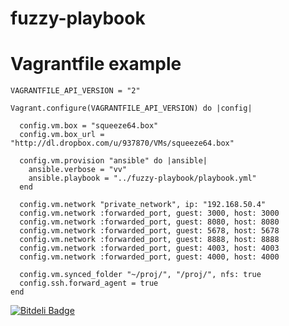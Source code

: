 fuzzy-playbook
==============

Vagrantfile example
==============

    VAGRANTFILE_API_VERSION = "2"
    
    Vagrant.configure(VAGRANTFILE_API_VERSION) do |config|
    
      config.vm.box = "squeeze64.box"
      config.vm.box_url = "http://dl.dropbox.com/u/937870/VMs/squeeze64.box"
    
      config.vm.provision "ansible" do |ansible|
        ansible.verbose = "vv"
        ansible.playbook = "../fuzzy-playbook/playbook.yml"
      end
    
      config.vm.network "private_network", ip: "192.168.50.4"
      config.vm.network :forwarded_port, guest: 3000, host: 3000
      config.vm.network :forwarded_port, guest: 8080, host: 8080
      config.vm.network :forwarded_port, guest: 5678, host: 5678
      config.vm.network :forwarded_port, guest: 8888, host: 8888
      config.vm.network :forwarded_port, guest: 4003, host: 4003
      config.vm.network :forwarded_port, guest: 4000, host: 4000
          
      config.vm.synced_folder "~/proj/", "/proj/", nfs: true
      config.ssh.forward_agent = true
    end


[![Bitdeli Badge](https://d2weczhvl823v0.cloudfront.net/PlugIN73/fuzzy-playbook/trend.png)](https://bitdeli.com/free "Bitdeli Badge")

